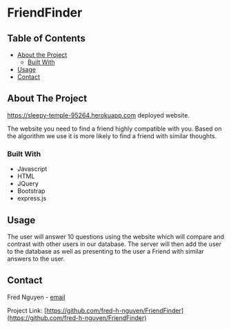 # FriendFinder
<!-- TABLE OF CONTENTS -->
## Table of Contents

* [About the Project](#about-the-project)
  * [Built With](#built-with)
* [Usage](#usage)
* [Contact](#contact)



<!-- ABOUT THE PROJECT -->
## About The Project

https://sleepy-temple-95264.herokuapp.com deployed website.

The website you need to find a friend highly compatible with you. Based on the algorithm we use it is more likely to find a friend with similar thoughts.

### Built With

* Javascript
* HTML
* JQuery
* Bootstrap
* express.js




<!-- USAGE EXAMPLES -->
## Usage

The user will answer 10 questions using the website which will compare and contrast with other users in our database. The server will then add the user to the database as well as presenting to the user a Friend with similar answers to the user.



<!-- CONTACT -->
## Contact

Fred Nguyen - [email](fred-h-nguyen@gmail.com)

Project Link: [https://github.com/fred-h-nguyen/FriendFinder](https://github.com/fred-h-nguyen/FriendFinder)

